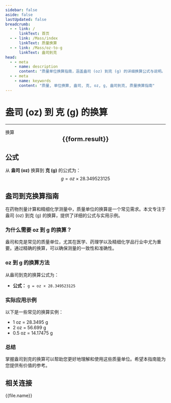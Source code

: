 ```yaml
---
sidebar: false
aside: false
lastUpdated: false
breadcrumb:
  - - link: /
      linkText: 首页
  - - link: /Mass/index
      linkText: 质量换算
  - - link: /Mass/oz-to-g
      linkText: 盎司到克
head:
  - - meta
    - name: description
      content: "质量单位换算指南，涵盖盎司 (oz) 到克 (g) 的详细换算公式与说明。"
  - - meta
    - name: keywords
      content: "质量, 单位换算, 盎司, 克, oz, g, 盎司到克, 质量换算指南"
---
```

# 盎司 (oz) 到 克 (g) 的换算
---
<script setup>
import { onMounted, reactive, inject, ref } from 'vue'
import { NButton, NForm, NFormItem, NInput, NInputNumber, NSelect, NCard, useMessage,NGrid ,NGi } from 'naive-ui'
import { defineClientComponent } from 'vitepress'
import { Mass } from '../files';

const convert = inject('convert')

const form = reactive({
  number: null,
  result: '',
})

const convertHandler = () => {
  if (form.number !== null && !isNaN(form.number)) {
    const convertedValue = parseFloat(form.number) * 28.349523125
    form.result = `${form.number}oz = ${convertedValue.toFixed(3)}g`
  } else {
    form.result = '请输入有效的数值。'
  }
}
</script>

<n-form size="large" :model="form">
  <n-form-item label="盎司 (oz)">
    <n-input-number v-model:value="form.number" placeholder="输入盎司" style="width: 100%" />
  </n-form-item>
  <n-form-item>
    <n-button type="info" @click="convertHandler" block>换算</n-button>
  </n-form-item>
</n-form>

<n-card  embedded :bordered="false" hoverable>
  <div  style="text-align:center;font-size:20px;">
    <strong>{{form.result}}</strong>
  </div>
</n-card>

## 公式

从 **盎司 (oz)** 换算到 **克 (g)** 的公式为：
$$ g = oz \times 28.349523125 $$

## 盎司到克换算指南

在药物剂量计算和精细化学测量中，质量单位的换算是一个常见需求。本文专注于盎司 (oz) 到克 (g) 的换算，提供了详细的公式与实用示例。

### 为什么需要 oz 到 g 的换算？

盎司和克是常见的质量单位，尤其在医学、药理学以及精细化学品行业中尤为重要。通过精确的换算，可以确保测量的一致性和准确性。

### oz 到 g 的换算方法

从盎司到克的换算公式为：

- **公式：** `g = oz × 28.349523125`

### 实际应用示例

以下是一些常见的换算实例：

- 1 oz = 28.3495 g
- 2 oz = 56.699 g
- 0.5 oz = 14.17475 g

### 总结

掌握盎司到克的换算可以帮助您更好地理解和使用这些质量单位。希望本指南能为您提供有价值的参考。

## 相关连接
<n-grid x-gap="12" :cols="2">
  <n-gi v-for="(file, index) in Mass" :key="index">
    <n-button
      text
      tag="a"
      :href="file.path"
      type="info"
    >
      {{file.name}}
    </n-button>
  </n-gi>
</n-grid>